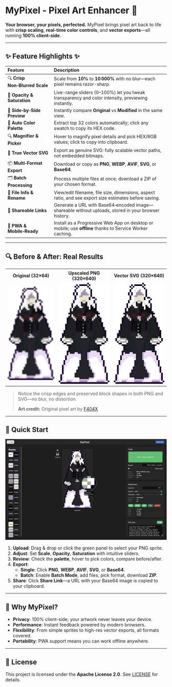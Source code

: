# MyPixel - Pixel Art Enhancer 🎨


**Your browser, your pixels, perfected.** MyPixel brings pixel art back to life with **crisp scaling**, **real-time color controls**, and **vector exports**—all running **100% client-side**.

---

## ✨ Feature Highlights ✨

| Feature                                 | Description                                                                                              |
|:----------------------------------------|:----------------------------------------------------------------------------------------------------------|
| 🔍 **Crisp Non‑Blurred Scale**           | Scale from **10%** to **10 000%** with no blur—each pixel remains razor-sharp.                            |
| 🌈 **Opacity & Saturation**              | Live-range sliders (0–100%) let you tweak transparency and color intensity, previewing instantly.         |
| 👀 **Side‑by‑Side Preview**              | Instantly compare **Original** vs **Modified** in the same view.                                          |
| 🎨 **Auto Color Palette**                | Extract top 32 colors automatically; click any swatch to copy its HEX code.                               |
| 🔍 **Magnifier & Picker**                | Hover to magnify pixel details and pick HEX/RGB values; click to copy into clipboard.                    |
| 📐 **True Vector SVG**                   | Export as genuine SVG: fully scalable vector paths, not embedded bitmaps.                                 |
| 📦 **Multi‑Format Export**               | Download or copy as **PNG**, **WEBP**, **AVIF**, **SVG**, or **Base64**.                                  |
| 🗂️ **Batch Processing**                  | Process multiple files at once; download a ZIP of your chosen format.                                     |
| 📝 **File Info & Rename**                | View/edit filename, file size, dimensions, aspect ratio, and see export size estimates before saving.    |
| 🔗 **Shareable Links**                   | Generate a URL with Base64‑encoded image—shareable without uploads, stored in your browser history.       |
| 📱 **PWA & Mobile‑Ready**                | Install as a Progressive Web App on desktop or mobile; use **offline** thanks to Service Worker caching.  |

---

## 🔍 Before & After: Real Results

<table>
  <tr>
    <th>Original (32×64)</th>
    <th>Upscaled PNG (320×640)</th>
    <th>Vector SVG (320×640)</th>
  </tr>
  <tr>
    <td align="center">
      <img src="demo/original.png" alt="Original Pixel Art" width="320" />
    </td>
    <td align="center">
      <img src="demo/modified.png" alt="Upscaled Pixel Art (PNG)" width="320" />
    </td>
    <td align="center">
      <img src="demo/modified.svg" alt="Upscaled Pixel Art (SVG)" width="320" />
    </td>
  </tr>
</table>

> Notice the crisp edges and preserved block shapes in both PNG and SVG—no blur, no distortion.
>
> **Art credit:** Original pixel art by [F404X](https://github.com/F404X)
---

## 🚀 Quick Start

<p align="center">
  <img src="/screenshots/desktop-screenshot.jpg" alt="Desktop Screenshot" width="1000" />
</p>

1. **Upload**: Drag & drop or click the green panel to select your PNG sprite.
2. **Adjust**: Set **Scale**, **Opacity**, **Saturation** with intuitive sliders.
3. **Review**: Check the **palette**, hover to pick colors, compare before/after.
4. **Export**:
   - **Single**: Click **PNG**, **WEBP**, **AVIF**, **SVG**, or **Base64**.
   - **Batch**: Enable **Batch Mode**, add files, pick format, download **ZIP**.
5. **Share**: Click **Share Link**—a URL with your Base64 image is copied to your clipboard.

---

## 🎁 Why MyPixel?

- **Privacy**: 100% client-side; your artwork never leaves your device.
- **Performance**: Instant feedback powered by modern browsers.
- **Flexibility**: From simple sprites to high-res vector exports, all formats covered.
- **Portability**: PWA support means you can work offline anywhere.

---

## 📄 License

This project is licensed under the **Apache License 2.0**. See [LICENSE](LICENSE) for details.

